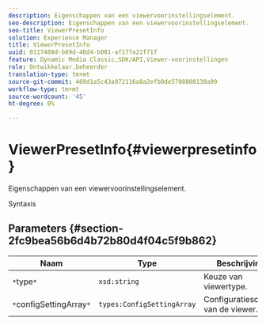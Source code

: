 ```yaml
---
description: Eigenschappen van een viewervoorinstellingselement.
seo-description: Eigenschappen van een viewervoorinstellingselement.
seo-title: ViewerPresetInfo
solution: Experience Manager
title: ViewerPresetInfo
uuid: 0117488d-b89d-48d4-b081-af177a22f71f
feature: Dynamic Media Classic,SDK/API,Viewer-voorinstellingen
role: Ontwikkelaar,beheerder
translation-type: tm+mt
source-git-commit: 469d1a5c43a972116a8a2efb0de5708800130a99
workflow-type: tm+mt
source-wordcount: '45'
ht-degree: 0%

---
```



# ViewerPresetInfo{#viewerpresetinfo}

Eigenschappen van een viewervoorinstellingselement.

Syntaxis

## Parameters {#section-2fc9bea56b6d4b72b80d4f04c5f9b862}

| Naam | Type | Beschrijving |
|---|---|---|
| `*`type`*` | `xsd:string` | Keuze van viewertype. |
| `*`configSettingArray`*` | `types:ConfigSettingArray` | Configuratiescherm van de viewer. |

